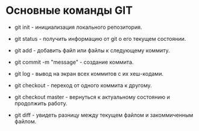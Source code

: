 

# Основные команды GIT

- git init - инициализация локального репозитория.

- git status - получить информацию от git о его текущем состоянии.

- git add - добавить файл или файлы к следующему коммиту.

- git commit -m "message" - создание коммита.

- git log - вывод на экран всех коммитов с их хеш-кодами.

- git checkout - переход от одного коммита к другому.

- git checkout master - вернуться к актуальному состоянию и продолжить работу.

- git diff - увидеть разницу между текущем файлом и закоммиченным файлом.
